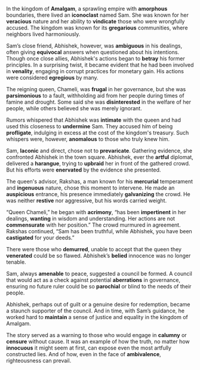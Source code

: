   In the kingdom of **Amalgam**, a sprawling empire with **amorphous** boundaries, there lived an **iconoclast** named Sam. She was known for her **veracious** nature and her ability to **vindicate** those who were wrongfully accused. The kingdom was known for its **gregarious** communities, where neighbors lived harmoniously.

Sam’s close friend, Abhishek, however, was **ambiguous** in his dealings, often giving **equivocal** answers when questioned about his intentions. Though once close allies, Abhishek's actions began to **betray** his former principles. In a surprising twist, it became evident that he had been involved in **venality**, engaging in corrupt practices for monetary gain. His actions were considered **egregious** by many.

The reigning queen, Chameli, was **frugal** in her governance, but she was **parsimonious** to a fault, withholding aid from her people during times of famine and drought. Some said she was **disinterested** in the welfare of her people, while others believed she was merely ignorant.

Rumors whispered that Abhishek was **intimate** with the queen and had used this closeness to **undermine** Sam. They accused him of being **profligate**, indulging in excess at the cost of the kingdom's treasury. Such whispers were, however, **anomalous** to those who truly knew him.

Sam, **laconic** and direct, chose not to **prevaricate**. Gathering evidence, she confronted Abhishek in the town square. Abhishek, ever the **artful** diplomat, delivered a **harangue**, trying to **upbraid** her in front of the gathered crowd. But his efforts were **enervated** by the evidence she presented.

The queen's advisor, Rakshas, a man known for his **mercurial** temperament and **ingenuous** nature, chose this moment to intervene. He made an **auspicious** entrance, his presence immediately **galvanizing** the crowd. He was neither **restive** nor aggressive, but his words carried weight.

“Queen Chameli,” he began with **acrimony**, “has been **impertinent** in her dealings, **wanting** in wisdom and understanding. Her actions are not **commensurate** with her position.” The crowd murmured in agreement. Rakshas continued, “Sam has been truthful, while Abhishek, you have been **castigated** for your deeds.”

There were those who **demurred**, unable to accept that the queen they **venerated** could be so flawed. Abhishek’s **belied** innocence was no longer tenable.

Sam, always **amenable** to peace, suggested a council be formed. A council that would act as a check against potential **aberrations** in governance, ensuring no future ruler could be so **parochial** or blind to the needs of their people.

Abhishek, perhaps out of guilt or a genuine desire for redemption, became a staunch supporter of the council. And in time, with Sam’s guidance, he worked hard to **maintain** a sense of justice and equality in the kingdom of Amalgam.

The story served as a warning to those who would engage in **calumny** or **censure** without cause. It was an example of how the truth, no matter how **innocuous** it might seem at first, can expose even the most artfully constructed lies. And of how, even in the face of **ambivalence**, righteousness can prevail.
